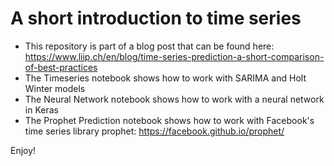 # A short introduction to time series 

- This repository is part of a blog post that can be found here: https://www.liip.ch/en/blog/time-series-prediction-a-short-comparison-of-best-practices
- The Timeseries notebook shows how to work with SARIMA and Holt Winter models
- The Neural Network notebook shows how to work with a neural network in Keras
- The Prophet Prediction notebook shows how to work with Facebook's time series library prophet: https://facebook.github.io/prophet/

Enjoy!
